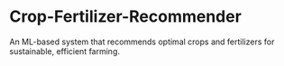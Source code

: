 # Crop-Fertilizer-Recommender
An ML-based system that recommends optimal crops and fertilizers for sustainable, efficient farming.
